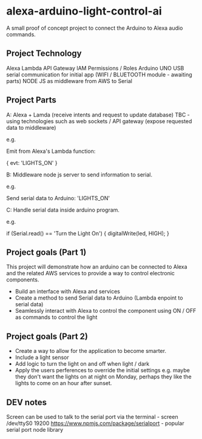 # alexa-arduino-light-control-ai
A small proof of concept project to connect the Arduino to Alexa audio commands.

## Project Technology

Alexa
Lambda
API Gateway
IAM Permissions / Roles
Arduino UNO
USB serial communication for initial app 
(WIFI / BLUETOOTH module - awaiting parts)
NODE JS as middleware from AWS to Serial

## Project Parts

A: Alexa + Lamda (receive intents and request to update database)
TBC - using technologies such as web sockets / API gateway (expose requested data to middleware)

e.g.

Emit from Alexa's Lambda function:

{
   evt: 'LIGHTS_ON'
}

B: Middleware node js server to send information to serial.

e.g.

Send serial data to Arduino: 'LIGHTS_ON'

C: Handle serial data inside arduino program.

e.g.

if (Serial.read() == 'Turn the Light On') {
  digitalWrite(led, HIGH);
}

## Project goals (Part 1)

This project will demonstrate how an arduino can be connected to Alexa and the related AWS services to provide a way to control electronic components. 

- Build an interface with Alexa and services
- Create a method to send Serial data to Arduino (Lambda enpoint to serial data)
- Seamlessly interact with Alexa to control the component using ON / OFF as commands to control the light

## Project goals (Part 2)

- Create a way to allow for the application to become smarter. 
- Include a light sensor
- Add logic to turn the light on and off when light / dark 
- Apply the users perferences to override the initial settings e.g. maybe they don't want the lights on at night on Monday, perhaps they like the lights to come on an hour after sunset. 

## DEV notes

Screen can be used to talk to the serial port via the terminal - screen /dev/ttyS0 19200
https://www.npmjs.com/package/serialport - popular serial port node library

